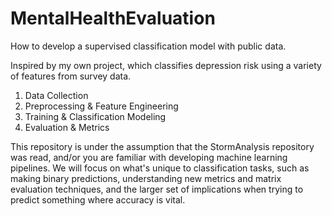 # MentalHealthEvaluation
How to develop a supervised classification model with public data.

Inspired by my own project, which classifies depression risk using a variety of features from survey data.

1. Data Collection
2. Preprocessing & Feature Engineering
3. Training & Classification Modeling
4. Evaluation & Metrics
   
This repository is under the assumption that the StormAnalysis repository was read, and/or you are familiar with developing machine learning pipelines. We will focus on what's unique to classification tasks, such as making binary predictions, understanding new metrics and matrix evaluation techniques, and the larger set of implications when trying to predict something where accuracy is vital. 

